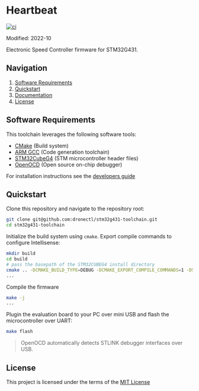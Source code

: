 # Heartbeat
[![ci](https://github.com/dronectl/stm32g431-toolchain/actions/workflows/ci.yaml/badge.svg)](https://github.com/dronectl/stm32g431-toolchain/actions/workflows/ci.yaml)

Modified: 2022-10

Electronic Speed Controller firmware for STM32G431.

## Navigation
1. [Software Requirements](#software-requirements)
2. [Quickstart](#quickstart)
3. [Documentation](#documentation)
4. [License](#license)

## Software Requirements
This toolchain leverages the following software tools:
 - [CMake](https://cmake.org) (Build system)
 - [ARM GCC](https://developer.arm.com/Tools%20and%20Software/GNU%20Toolchain) (Code generation toolchain)
 - [STM32CubeG4](https://www.st.com/en/embedded-software/stm32cubeg4.html) (STM microcontroller header files)
 - [OpenOCD](https://openocd.org) (Open source on-chip debugger)

For installation instructions see the [developers guide](./dev/README.md)

## Quickstart
Clone this repository and navigate to the repository root:
```bash
git clone git@github.com:dronectl/stm32g431-toolchain.git
cd stm32g431-toolchain
```
Initialize the build system using `cmake`. Export compile commands to configure Intellisense:
```bash
mkdir build
cd build
# pass the basepath of the STM32CUBEG4 install directory
cmake .. -DCMAKE_BUILD_TYPE=DEBUG -DCMAKE_EXPORT_COMPILE_COMMANDS=1 -DSTM32CUBEG4_BASE=/Applications/stm/g4/STM32CubeG4
...
```
Compile the firmware
```bash
make -j
...
```
Plugin the evaluation board to your PC over mini USB and flash the microcontroller over UART:
```bash
make flash
```
> OpenOCD automatically detects STLINK debugger interfaces over USB. 

## License
This project is licensed under the terms of the [MIT License](LICENSE)